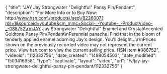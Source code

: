 {
    "title": "JAY Jay Strongwater \"Delightful\" Pansy Pin\/Pendant",
    "description": "For More Info or to Buy Now: http:\/\/www.hsn.com\/products\/seo\/8226007?rdr=1&sourceid=youtube&cm_mmc=Social-_-Youtube-_-ProductVideo-_-088752\r\nJAY Jay Strongwater \"Delightful\" Enamel and CrystalAccented Goldtone Pansy Pin\/Pendant\nPerennial panache. Find that in the bloom of tenderly applied enamel adorning Jay's design.  You'll delight...\r\nPrices shown on the previously recorded video may not represent the current price.  View hsn.com to view the current selling price. HSN Item #088752",
    "videoid": "112332756",
    "date_created": "1498054503",
    "date_modified": "1503416958",
    "type": "captivate",
    "layout": "video",
    "url": "\/v\/jay-jay-strongwater-delightful-pansy-pin-pendant\/112332756"
}